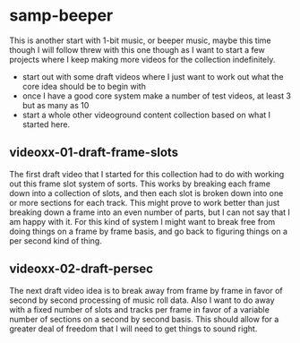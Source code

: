 # samp-beeper

This is another start with 1-bit music, or beeper music, maybe this time though I will follow threw with this one though as I want to start a few projects where I keep making more videos for the collection indefinitely.

* start out with some draft videos where I just want to work out what the core idea should be to begin with
* once I have a good core system make a number of test videos, at least 3 but as many as 10
* start a whole other videoground content collection based on what I started here.


## videoxx-01-draft-frame-slots

The first draft video that I started for this collection had to do with working out this frame slot system of sorts. This works by breaking each frame down into a collection of slots, and then each slot is broken down into one or more sections for each track. This might prove to work better than just breaking down a frame into an even number of parts, but I can not say that I am happy with it. For this kind of system I might want to break free from doing things on a frame by frame basis, and go back to figuring things on a per second kind of thing.

## videoxx-02-draft-persec

The next draft video idea is to break away from frame by frame in favor of second by second processing of music roll data. Also I want to do away with a fixed number of slots and tracks per frame in favor of a variable number of sections on a second by second basis. This should allow for a greater deal of freedom that I will need to get things to sound right.